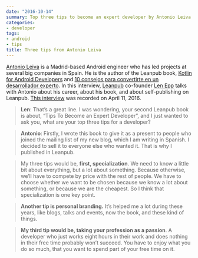```yaml
---
date: "2016-10-14"
summary: Top three tips to become an expert developer by Antonio Leiva
categories:
- developer
tags:
- android
- tips
title: Three tips from Antonio Leiva
---
```


[Antonio Leiva](http://antonioleiva.com/) is a Madrid-based Android engineer who has led projects at several big companies in Spain. He is the author of the Leanpub book, [Kotlin for Android Developers](https://leanpub.com/kotlin-for-android-developers) and [10 consejos para convertirte en un desarrollador experto](https://leanpub.com/desarrollador-experto). In this interview, [Leanpub](https://leanpub.com/) co-founder [Len Epp](https://twitter.com/lenepp) talks with Antonio about his career, about his book, and about self-publishing on Leanpub.
[This interview](https://leanpub.com/blog/2016/06/antonio-leiva) was recorded on April 11, 2016.

> **Len**: That’s a great line. I was wondering, your second Leanpub book is about, “Tips To Become an Expert Developer”, and I just wanted to ask you, what are your top three tips for a developer?

> **Antonio**: Firstly, I wrote this book to give it as a present to people who joined the mailing list of my new blog, which I am writing in Spanish. I decided to sell it to everyone else who wanted it. That is why I published in Leanpub.

> My three tips would be, **first, specialization**. We need to know a little bit about everything, but a lot about something. Because otherwise, we’ll have to compete by price with the rest of people. We have to choose whether we want to be chosen because we know a lot about something, or because we are the cheapest. So I think that specialization is one key point.

> **Another tip is personal branding.** It’s helped me a lot during these years, like blogs, talks and events, now the book, and these kind of things.

> **My third tip would be, taking your profession as a passion**. A developer who just works eight hours in their work and does nothing in their free time probably won’t succeed. You have to enjoy what you do so much, that you want to spend part of your free time on it.